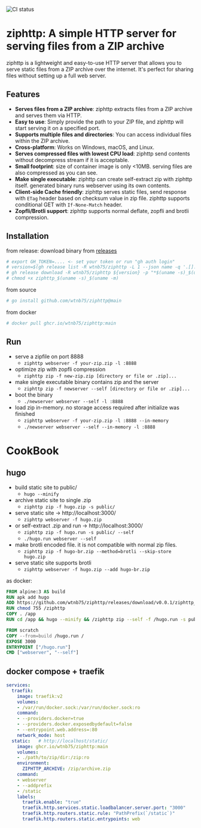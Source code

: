 ![CI status](https://github.com/wtnb75/ziphttp/actions/workflows/golang.yml/badge.svg)

# ziphttp: A simple HTTP server for serving files from a ZIP archive

ziphttp is a lightweight and easy-to-use HTTP server that allows you to serve static files from a ZIP archive over the internet. It's perfect for sharing files without setting up a full web server.

## Features

- **Serves files from a ZIP archive**: ziphttp extracts files from a ZIP archive and serves them via HTTP.
- **Easy to use**: Simply provide the path to your ZIP file, and ziphttp will start serving it on a specified port.
- **Supports multiple files and directories**: You can access individual files within the ZIP archive.
- **Cross-platform**: Works on Windows, macOS, and Linux.
- **Serves compressed files with lowest CPU load**: ziphttp send contents without decompress stream if it is acceptable.
- **Small footprint**: size of container image is only <10MB. serving files are also compressed as you can see.
- **Make single executable**: ziphttp can create self-extract zip with ziphttp itself. generated binary runs webserver using its own contents.
- **Client-side Cache friendly**: ziphttp serves static files, send response with `ETag` header based on checksum value in zip file. ziphttp supports conditional GET with `If-None-Match` header.
- **Zopfli/Brotli support**: ziphttp supports normal deflate, zopfli and brotli compression.

## Installation

from release: download binary from [releases](https://github.com/wtnb75/ziphttp/releases)

```sh
# export GH_TOKEN=.... <- set your token or run "gh auth login"
# version=$(gh release list -R wtnb75/ziphttp -L 1 --json name -q '.[].name')
# gh release download -R wtnb75/ziphttp ${version} -p "*$(uname -s)_$(uname -m)"
# chmod +x ziphttp_$(uname -s)_$(uname -m)
```

from source

```sh
# go install github.com/wtnb75/ziphttp@main
```

from docker

```sh
# docker pull ghcr.io/wtnb75/ziphttp:main
```

## Run

- serve a zipfile on port 8888
    - `ziphttp webserver -f your-zip.zip -l :8888`
- optimize zip with zopfli compression
    - `ziphttp zip -f new-zip.zip [directory or file or .zip]...`
- make single executable binary contains zip and the server
    - `ziphttp zip -f newserver --self [directory or file or .zip]...`
- boot the binary
    - `./newserver webserver --self -l :8888`
- load zip in-memory. no storage access required after initialize was finished
    - `ziphttp webserver -f your-zip.zip -l :8888 --in-memory`
    - `./newserver webserver --self --in-memory -l :8888`

# CookBook

## hugo

- build static site to public/
    - `hugo --minify`
- archive static site to single .zip
    - `ziphttp zip -f hugo.zip -s public/`
- serve static site -> http://localhost:3000/
    - `ziphttp webserver -f hugo.zip`
- or self-extract .zip and run -> http://localhost:3000/
    - `ziphttp zip -f hugo.run -s public/ --self`
    - `./hugo.run webserver --self`
- make brotli encoded file. it is not compatible with normal zip files.
    - `ziphttp zip -f hugo-br.zip --method=brotli --skip-store hugo.zip`
- serve static site supports brotli
    - `ziphttp webserver -f hugo.zip --add hugo-br.zip`

as docker:

```Dockerfile
FROM alpine:3 AS build
RUN apk add hugo
ADD https://github.com/wtnb75/ziphttp/releases/download/v0.0.1/ziphttp_Linux_x86_64 /ziphttp
RUN chmod 755 /ziphttp
COPY . /app
RUN cd /app && hugo --minify && /ziphttp zip --self -f /hugo.run -s public/

FROM scratch
COPY --from=build /hugo.run /
EXPOSE 3000
ENTRYPOINT ["/hugo.run"]
CMD ["webserver", "--self"]
```

## docker compose + traefik

```yaml
services:
  traefik:
    image: traefik:v2
    volumes:
    - /var/run/docker.sock:/var/run/docker.sock:ro
    command:
    - --providers.docker=true
    - --providers.docker.exposedbydefault=false
    - --entrypoint.web.address=:80
    network_mode: host
  static:   # http://localhost/static/
    image: ghcr.io/wtnb75/ziphttp:main
    volumes:
    - ./path/to/zip/dir:/zip:ro
    environment:
      ZIPHTTP_ARCHIVE: /zip/archive.zip
    command:
    - webserver
    - --addprefix
    - /static
    labels:
      traefik.enable: "true"
      traefik.http.services.static.loadbalancer.server.port: "3000"
      traefik.http.routers.static.rule: "PathPrefix(`/static`)"
      traefik.http.routers.static.entrypoints: web
```
